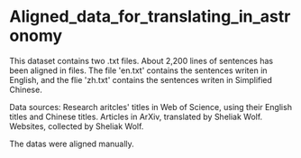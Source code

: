 # Aligned_data_for_translating_in_astronomy
This dataset contains two .txt files. About 2,200 lines of sentences has been aligned in files. The file 'en.txt' contains the sentences writen in English, and the flie 'zh.txt' contains the sentences writen in Simplified Chinese.

Data sources: Research aritcles' titles in Web of Science, using their English titles and Chinese titles. Articles in ArXiv, translated by Sheliak Wolf. Websites, collected by Sheliak Wolf.

The datas were aligned manually.
